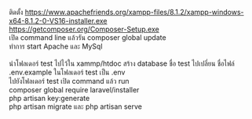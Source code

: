 ติดตั้ง https://www.apachefriends.org/xampp-files/8.1.2/xampp-windows-x64-8.1.2-0-VS16-installer.exe <br>
https://getcomposer.org/Composer-Setup.exe <br>
เปิด command line
แล้วรัน composer global update<br>
ทำการ start Apache และ MySql <br>
<br>
นำโฟลเดอร์ test ไปไว้ใน xammp/htdoc
สร้าง database ชื่อ test
ไปเปลี่ยน ชื่อไฟล์ .env.example ในโฟลเดอร์ test เป็น .env<br>
ไปยังโฟลเดอร์ test เปิด command แล้ว run <br>
composer global require laravel/installer <br>
php artisan key:generate<br>
php artisan migrate และ php artisan serve <br>
